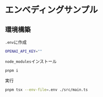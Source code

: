 # エンべディングサンプル

## 環境構築

`.env`に作成

```sh
OPENAI_API_KEY=""
```

`node_modules`インストール

```sh
pnpm i
```

実行

```sh
pnpm tsx --env-file=.env ./src/main.ts
```
